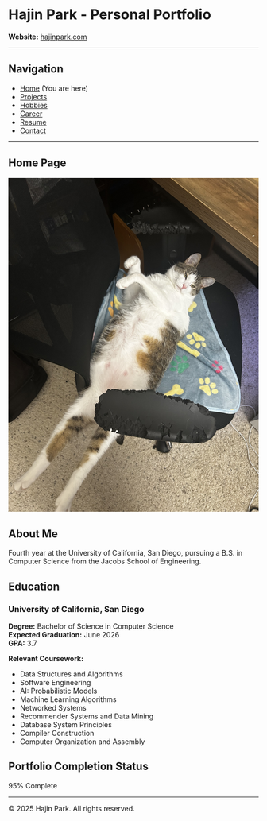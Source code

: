 # Hajin Park - Personal Portfolio

**Website:** [hajinpark.com](https://hajinpark.com)

---

## Navigation
- [Home](index.md) (You are here)
- [Projects](pages/projects.md)
- [Hobbies](pages/hobbies.md)
- [Career](pages/career.md)
- [Resume](pages/resume.md)
- [Contact](pages/contact.md)

---

## Home Page

![Profile Image](public/cat.jpeg)

## About Me

Fourth year at the University of California, San Diego, pursuing a B.S. in Computer Science from the Jacobs School of Engineering.

## Education

### University of California, San Diego

**Degree:** Bachelor of Science in Computer Science  
**Expected Graduation:** June 2026  
**GPA:** 3.7

**Relevant Coursework:**
- Data Structures and Algorithms
- Software Engineering
- AI: Probabilistic Models
- Machine Learning Algorithms
- Networked Systems
- Recommender Systems and Data Mining
- Database System Principles
- Compiler Construction
- Computer Organization and Assembly

## Portfolio Completion Status

95% Complete

---

© 2025 Hajin Park. All rights reserved.

